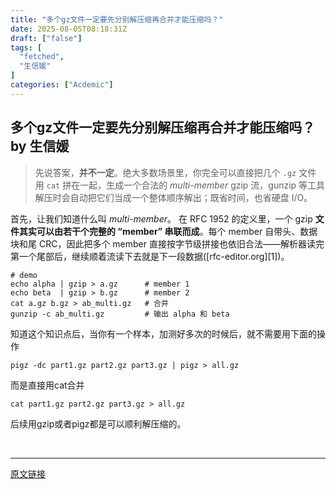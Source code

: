 ```yaml
---
title: "多个gz文件一定要先分别解压缩再合并才能压缩吗？"
date: 2025-08-05T08:18:31Z
draft: ["false"]
tags: [
  "fetched",
  "生信媛"
]
categories: ["Acdemic"]
---
```

多个gz文件一定要先分别解压缩再合并才能压缩吗？ by 生信媛
------
<div><section data-tool="mdnice编辑器" data-website="https://www.mdnice.com" data-pm-slice="0 0 []"><blockquote><span></span><p><span leaf="">先说答案，</span><strong><span leaf="">并不一定</span></strong><span leaf="">。绝大多数场景里，你完全可以直接把几个 </span><code><span leaf="">.gz</span></code><span leaf=""> 文件用 </span><code><span leaf="">cat</span></code><span leaf=""> 拼在一起，生成一个合法的 </span><em><span leaf="">multi-member</span></em><span leaf=""> gzip 流，gunzip 等工具解压时会自动把它们当成一个整体顺序解出；既省时间，也省硬盘 I/O。</span></p></blockquote><p data-tool="mdnice编辑器"><span leaf="">首先，让我们知道什么叫 </span><em><span leaf="">multi-member</span></em><span leaf="">。 在 RFC 1952 的定义里，一个 gzip </span><strong><span leaf="">文件其实可以由若干个完整的 “member” 串联而成</span></strong><span leaf="">。每个 member 自带头、数据块和尾 CRC，因此把多个 member 直接按字节级拼接也依旧合法——解析器读完第一个尾部后，继续顺着流读下去就是下一段数据([rfc-editor.org][1])。</span></p><pre data-tool="mdnice编辑器"><span data-cacheurl="" data-remoteid=""></span><code><span><span leaf=""># demo</span></span><br><span><span leaf="">echo</span></span><span leaf=""> alpha | gzip &gt; a.gz      </span><span><span leaf=""># member 1</span></span><br><span><span leaf="">echo</span></span><span leaf=""> beta  | gzip &gt; b.gz      </span><span><span leaf=""># member 2</span></span><br><span leaf="">cat a.gz b.gz &gt; ab_multi.gz   </span><span><span leaf=""># 合并</span></span><br><span leaf="">gunzip -c ab_multi.gz         </span><span><span leaf=""># 输出 alpha 和 beta</span></span><br></code></pre><p data-tool="mdnice编辑器"><span leaf="">知道这个知识点后，当你有一个样本，加测好多次的时候后，就不需要用下面的操作</span></p><pre data-tool="mdnice编辑器"><span data-cacheurl="" data-remoteid=""></span><code><span leaf="">pigz -dc part1.gz part2.gz part3.gz | pigz &gt; all.gz</span><br></code></pre><p data-tool="mdnice编辑器"><span leaf="">而是直接用cat合并</span></p><pre data-tool="mdnice编辑器"><span data-cacheurl="" data-remoteid=""></span><code><span leaf="">cat part1.gz part2.gz part3.gz &gt; all.gz</span><br></code></pre><p data-tool="mdnice编辑器"><span leaf="">后续用gzip或者pigz都是可以顺利解压缩的。</span></p></section><section><span leaf=""><br></span></section><p><mp-style-type data-value="3"></mp-style-type></p></div>  
<hr>
<a href="https://mp.weixin.qq.com/s/Uq6p-tWkxEG2A5O4332RBw",target="_blank" rel="noopener noreferrer">原文链接</a>
